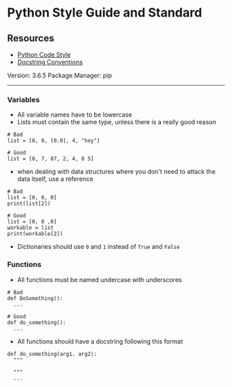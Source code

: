 # Python Style Guide and Standard

## Resources

- [Python Code Style](http://docs.python-guide.org/en/latest/writing/style/)
- [Docstring Conventions](https://www.python.org/dev/peps/pep-0257/)

Version: 3.6.5
Package Manager: pip

---

### Variables

- All variable names have to be lowercase
- Lists must contain the same type, unless there is a really good reason

```
# Bad
list = [0, 0, [0.0], 4, "hey"]

# Good
list = [0, 7, 87, 2, 4, 0 5]
```
* when dealing with data structures where you don't need to attack the data itself, use a reference

```
# Bad
list = [0, 0, 0]
print(list[2])

# Good
list = [0, 0 ,0]
workable = list
print(workable[2])
```

- Dictionaries should use `0` and `1` instead of `True` and `False`

### Functions

- All functions must be named undercase with underscores

```
# Bad
def DoSomething():
  ...

# Good
def do_something():
  ...
```
- All functions should have a docstring following this format

```
def do_something(arg1. arg2):
  """
  
  """
  ...
```
